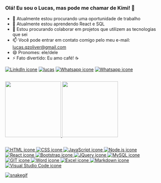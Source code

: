 ### Olá! Eu sou o Lucas, mas pode me chamar de Kimi! 👋

- 🔭 Atualmente estou procurando uma oportunidade de trabalho
- 🌱 Atualmente estou aprendendo React e SQL
- 👯 Estou procurando colaborar em projetos que utilizem as tecnologias que sei
- 📫 Você pode entrar em contato comigo pelo meu e-mail: lucas.qzoliver@gmail.com
- 😄 Pronomes: ele/dele 
- ⚡ Fato divertido: Eu amo café! ☕
<div>
    <a href="https://www.linkedin.com/in/lucas-qzoliver/" target="_blank" ><img src="https://img.shields.io/badge/LinkedIn-0077B5?style=for-the-badge&logo=linkedin&logoColor=white" alt="LinkdIn icone" target="_blank"></a>
    <a href="https://pt.anotepad.com/notes/9t4c2f82" target="_blank" ><img src="https://img.shields.io/badge/Gmail-D14836?style=for-the-badge&logo=gmail&logoColor=white" alt="lucas" alt="Gmail icone" target="_blank"></a>
    <a href="https://wa.me/qr/76MLEQ4LNAFPE1" target="_blank" ><img src="https://img.shields.io/badge/WhatsApp-25D366?style=for-the-badge&logo=whatsapp&logoColor=white" alt="Whatsapp icone" target="_blank"></a>
  <a href="https://myanimelist.net/profile/kiminasu" target="_blank" ><img src="https://img.shields.io/badge/Myanimelist-2E51A2?style=for-the-badge&logo=myanimelist&logoColor=white" alt="Whatsapp icone" target="_blank"></a>
  </div>
  
##

<div>
  <a href="https://github.com/Kiminasu">  
  <img height="180em" src="https://github-readme-stats.vercel.app/api?username=kiminasu&show_icons=true&theme=merko"/>
  <img height="180em" src="https://github-readme-stats.vercel.app/api/top-langs/?username=kiminasu&layout=compact&theme=merko"/>
</div>
  
  ##
  <div>
    <img src="https://img.shields.io/badge/HTML5-E34F26?style=for-the-badge&logo=html5&logoColor=white" target="_blank" alt="HTML icone">
    <img src="https://img.shields.io/badge/CSS3-1572B6?style=for-the-badge&logo=css3&logoColor=white" target="_blank" alt="CSS icone">
    <img src="https://img.shields.io/badge/JavaScript-F7DF1E?style=for-the-badge&logo=javascript&logoColor=black" target="_blank" alt="JavaScript icone">
    <img src="https://img.shields.io/badge/Node.js-43853D?style=for-the-badge&logo=node.js&logoColor=white" target="_blank" alt="Node.js icone">
    <img src="https://img.shields.io/badge/React-20232A?style=for-the-badge&logo=react&logoColor=61DAFB" target="_blank" alt="React icone">
    <img src="https://img.shields.io/badge/Bootstrap-563D7C?style=for-the-badge&logo=bootstrap&logoColor=white" target="_blank" alt="Bootstrap icone">
    <img src="https://img.shields.io/badge/jQuery-0769AD?style=for-the-badge&logo=jquery&logoColor=white" target="_blank" alt="JQuery icone">
    <img src="https://img.shields.io/badge/MySQL-00000F?style=for-the-badge&logo=mysql&logoColor=white" target="_blank" alt="MySQL icone">
    <img src="https://img.shields.io/badge/GIT-E44C30?style=for-the-badge&logo=git&logoColor=white" target="_blank" alt="GIT icone">
    <img src="https://img.shields.io/badge/Microsoft_Word-2B579A?style=for-the-badge&logo=microsoft-word&logoColor=white" target="_blank" alt="Word icone">
    <img src="https://img.shields.io/badge/Microsoft_Excel-217346?style=for-the-badge&logo=microsoft-excel&logoColor=white" target="_blank" alt="Excel icone">
    <img src="https://img.shields.io/badge/Markdown-000000?style=for-the-badge&logo=markdown&logoColor=white" target="_blank" alt="Markdown icone">
    <img src="https://img.shields.io/badge/Visual_Studio_Code-0078D4?style=for-the-badge&logo=visual%20studio%20code&logoColor=white" target="_blank" alt="Visual Studio Code icone">
  </div>
  
 
![snakegif](https://github.com/Kiminasu/Kiminasu/blob/output/github-contribution-grid-snake.svg)
